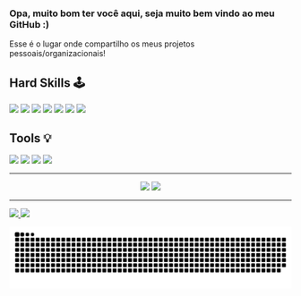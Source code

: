 ### Opa, muito bom ter você aqui, seja muito bem vindo ao meu GitHub :)


Esse é o lugar onde compartilho os meus projetos pessoais/organizacionais!

## Hard Skills 🕹️
<p>
  <img src="https://cdn.jsdelivr.net/gh/devicons/devicon/icons/java/java-original-wordmark.svg" height="60" />
  <img src="https://cdn.jsdelivr.net/gh/devicons/devicon/icons/python/python-original-wordmark.svg" height="50" />
  <img src="https://cdn.jsdelivr.net/gh/devicons/devicon/icons/html5/html5-plain-wordmark.svg" height="50" />
  <img src="https://cdn.jsdelivr.net/gh/devicons/devicon/icons/css3/css3-plain-wordmark.svg" height="50" />
  <img src="https://cdn.jsdelivr.net/gh/devicons/devicon/icons/javascript/javascript-plain.svg" height="50" />
  <img src="https://cdn.jsdelivr.net/gh/devicons/devicon/icons/bootstrap/bootstrap-plain-wordmark.svg" height="50" />
  <img src="https://cdn.jsdelivr.net/gh/devicons/devicon/icons/mysql/mysql-original-wordmark.svg" height="50" /> 
</p>

## Tools 💡 
<p> 
  <img src="https://cdn.jsdelivr.net/gh/devicons/devicon/icons/vscode/vscode-original-wordmark.svg" height="50" />
  <img src="https://cdn.jsdelivr.net/gh/devicons/devicon/icons/pycharm/pycharm-original-wordmark.svg" height="50" />
  <img src="https://cdn.jsdelivr.net/gh/devicons/devicon/icons/github/github-original-wordmark.svg" height="50" />
  <img src="https://cdn.jsdelivr.net/gh/devicons/devicon/icons/linux/linux-original.svg" height="50" />
</p>

<hr>
<div align="center"> 
  <a href="https://www.linkedin.com/in/arthurvalmeida/" target="_blank"><img src="https://img.shields.io/badge/-LinkedIn-%230077B5?style=for-the-badge&logo=linkedin&logoColor=white" target="_blank"></a> 
  <a href="https://t.me/Arthur_Almeida1"><img src="https://img.shields.io/badge/Telegram-2CA5E0?style=for-the-badge&logo=telegram&logoColor=white"></a>
</div> 
<hr>
<div>
  <a href="https://github.com/ArthurAlmeida1">
  <img height="150em" src="https://github-readme-stats.vercel.app/api?username=ArthurAlmeida1&show_icons=true&theme=dark&include_all_commits=true&count_private=true"/>
  <img height="150em" src="https://github-readme-stats.vercel.app/api/top-langs/?username=ArthurAlmeida1&layout=compact&langs_count=7&theme=dark"/>
</div>

![Snake animation](https://github.com/ArthurAlmeida1/ArthurAlmeida1/blob/output/github-contribution-grid-snake.svg)
